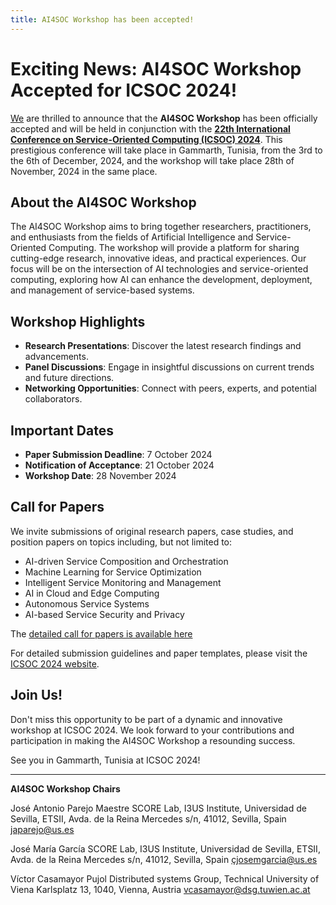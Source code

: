 ```yaml
---
title: AI4SOC Workshop has been accepted!
---
```


# Exciting News: AI4SOC Workshop Accepted for ICSOC 2024!

[We](/Workshop-Chairs) are thrilled to announce that the **AI4SOC Workshop** has been officially accepted and will be held in conjunction with the [**22th International Conference on Service-Oriented Computing (ICSOC) 2024**](https://icsoc2024.redcad.tn/). This prestigious conference will take place in Gammarth, Tunisia, from the 3rd to the 6th of December, 2024, and the workshop will take place 28th of November, 2024 in the same place.

## About the AI4SOC Workshop

The AI4SOC Workshop aims to bring together researchers, practitioners, and enthusiasts from the fields of Artificial Intelligence and Service-Oriented Computing. The workshop will provide a platform for sharing cutting-edge research, innovative ideas, and practical experiences. Our focus will be on the intersection of AI technologies and service-oriented computing, exploring how AI can enhance the development, deployment, and management of service-based systems.

## Workshop Highlights

- **Research Presentations**: Discover the latest research findings and advancements.
- **Panel Discussions**: Engage in insightful discussions on current trends and future directions.
- **Networking Opportunities**: Connect with peers, experts, and potential collaborators.

## Important Dates

- **Paper Submission Deadline**: 7 October 2024
- **Notification of Acceptance**: 21 October 2024
- **Workshop Date**: 28 November 2024

## Call for Papers

We invite submissions of original research papers, case studies, and position papers on topics including, but not limited to:

- AI-driven Service Composition and Orchestration
- Machine Learning for Service Optimization
- Intelligent Service Monitoring and Management
- AI in Cloud and Edge Computing
- Autonomous Service Systems
- AI-based Service Security and Privacy

The [detailed call for papers is available here](/Call-for-Papers)

For detailed submission guidelines and paper templates, please visit the [ICSOC 2024 website](https://icsoc2024.redcad.tn).

## Join Us!

Don't miss this opportunity to be part of a dynamic and innovative workshop at ICSOC 2024. We look forward to your contributions and participation in making the AI4SOC Workshop a resounding success.

See you in Gammarth, Tunisia at ICSOC 2024!

---

**AI4SOC Workshop Chairs**

José Antonio Parejo Maestre
SCORE Lab, I3US Institute, Universidad de Sevilla, 
ETSII, Avda. de la Reina Mercedes s/n, 41012, Sevilla, Spain
japarejo@us.es

José María García
SCORE Lab, I3US Institute, Universidad de Sevilla, 
ETSII, Avda. de la Reina Mercedes s/n, 41012, Sevilla, Spain
çjosemgarcia@us.es

Víctor Casamayor Pujol
Distributed systems Group, Technical University of Viena 
Karlsplatz 13, 1040, Vienna, Austria
vcasamayor@dsg.tuwien.ac.at
